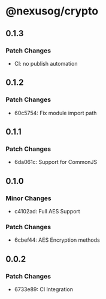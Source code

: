 # @nexusog/crypto

## 0.1.3

### Patch Changes

-   CI: no publish automation

## 0.1.2

### Patch Changes

-   60c5754: Fix module import path

## 0.1.1

### Patch Changes

-   6da061c: Support for CommonJS

## 0.1.0

### Minor Changes

-   c4102ad: Full AES Support

### Patch Changes

-   6cbef44: AES Encryption methods

## 0.0.2

### Patch Changes

-   6733e89: CI Integration

